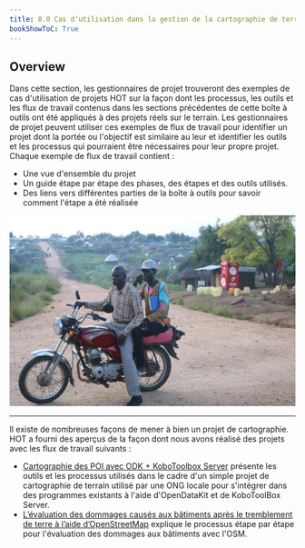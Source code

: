 ```yaml
---
title: 8.0 Cas d'utilisation dans la gestion de la cartographie de terrain et l'utilisation des données ouvertes
bookShowToC: True
---
```


## Overview

Dans cette section, les gestionnaires de projet trouveront des exemples de cas d'utilisation de projets HOT sur la façon dont les processus, les outils et les flux de travail contenus dans les sections précédentes de cette boîte à outils ont été appliqués à des projets réels sur le terrain. Les gestionnaires de projet peuvent utiliser ces exemples de flux de travail pour identifier un projet dont la portée ou l'objectif est similaire au leur et identifier les outils et les processus qui pourraient être nécessaires pour leur propre projet. Chaque exemple de flux de travail contient :

* Une vue d'ensemble du projet
* Un guide étape par étape des phases, des étapes et des outils utilisés.
* Des liens vers différentes parties de la boîte à outils pour savoir comment l'étape a été réalisée

![](/images/8_use_case/1_overview_use_case/080101_case_field.jpg)

---

Il existe de nombreuses façons de mener à bien un projet de cartographie. HOT a fourni des aperçus de la façon dont nous avons réalisé des projets avec les flux de travail suivants :

* [Cartographie des POI avec ODK + KoboToolbox Server](hhttps://toolbox.hotosm.org/fr/pages/8_use_case/8_1_mapping_poi_with_odk_kobo/) présente les outils et les processus utilisés dans le cadre d'un simple projet de cartographie de terrain utilisé par une ONG locale pour s'intégrer dans des programmes existants à l'aide d'OpenDataKit et de KoboToolBox Server.
* [L’évaluation des dommages causés aux bâtiments après le tremblement de terre à l’aide d’OpenStreetMap](https://toolbox.hotosm.org/fr/pages/8_use_case/8_2_post_earthquake/) explique le processus étape par étape pour l'évaluation des dommages aux bâtiments avec l'OSM. 